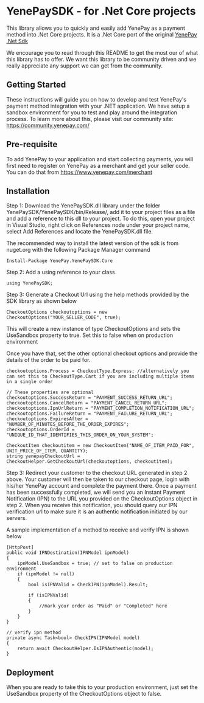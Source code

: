 # YenePaySDK - for .Net Core projects

This library allows you to quickly and easily add YenePay as a payment method into .Net Core projects. It is a .Net Core port of the original [YenePay .Net Sdk](https://github.com/YenePay/yenepay.sdk.dotnet)

We encourage you to read through this README to get the most our of what this library has to offer. We want this library to be community driven and we really appreciate any support we can get from the community.

## Getting Started

These instructions will guide you on how to develop and test YenePay's payment method integration with your .NET application. We have setup a sandbox environment for you to test and play around the integration process. To learn more about this, please visit our community site: https://community.yenepay.com/

## Pre-requisite

To add YenePay to your application and start collecting payments, you will first need to register on YenePay as a merchant and get your seller code. You can do that from https://www.yenepay.com/merchant

## Installation

Step 1: Download the YenePaySDK.dll library under the folder YenePaySDK/YenePaySDK/bin/Release/, add it to your project files as a file and add a reference to this dll to your project.
To do this, open your project in Visual Studio, right click on References node under your project name, select Add References and locate the YenePaySDK.dll file.

The recommended way to install the latest version of the sdk is from nuget.org with the following Package Manager command

```
Install-Package YenePay.YenePaySDK.Core
```

Step 2: Add a using reference to your class

```
using YenePaySDK;
```

Step 3: Generate a Checkout Url using the help methods provided by the SDK library as shown below

```
CheckoutOptions checkoutoptions = new CheckoutOptions("YOUR_SELLER_CODE", true);
```

This will create a new instance of type CheckoutOptions and sets the UseSandbox property to true. Set this to false when on production environment

Once you have that, set the other optional checkout options and provide the details of the order to be paid for.

```
checkoutoptions.Process = CheckoutType.Express; //alternatively you can set this to CheckoutType.Cart if you are including multiple items in a single order

// These properties are optional
checkoutoptions.SuccessReturn = "PAYMENT_SUCCESS_RETURN_URL";
checkoutoptions.CancelReturn = "PAYMENT_CANCEL_RETURN_URL";
checkoutoptions.IpnUrlReturn = "PAYMENT_COMPLETION_NOTIFICATION_URL";
checkoutoptions.FailureReturn = "PAYMENT_FAILURE_RETURN_URL";
checkoutoptions.ExpiresAfter = "NUMBER_OF_MINUTES_BEFORE_THE_ORDER_EXPIRES";
checkoutoptions.OrderId = "UNIQUE_ID_THAT_IDENTIFIES_THIS_ORDER_ON_YOUR_SYSTEM";

CheckoutItem checkoutitem = new CheckoutItem("NAME_OF_ITEM_PAID_FOR", UNIT_PRICE_OF_ITEM, QUANTITY);
string yenepayCheckoutUrl = CheckoutHelper.GetCheckoutUrl(checkoutoptions, checkoutitem);
```

Step 3: Redirect your customer to the checkout URL generated in step 2 above. Your customer will then be taken to our checkout page, login with his/her YenePay account and complete the payment there. Once a payment has been successfully completed, we will send you an Instant Payment Notification (IPN) to the URL you provided on the CheckoutOptions object in step 2. When you receive this notification, you should query our IPN verification url to make sure it is an authentic notification initiated by our servers.

A sample implementation of a method to receive and verify IPN is shown below

```
[HttpPost]
public void IPNDestination(IPNModel ipnModel)
{
	ipnModel.UseSandbox = true; // set to false on production environment
	if (ipnModel != null)
	{
		bool isIPNValid = CheckIPN(ipnModel).Result;

		if (isIPNValid)
		{
			//mark your order as "Paid" or "Completed" here
		}
	}
}

// verify ipn method
private async Task<bool> CheckIPN(IPNModel model)
{
	return await CheckoutHelper.IsIPNAuthentic(model);
}
```

## Deployment

When you are ready to take this to your production environment, just set the UseSandbox property of the CheckoutOptions object to false.





